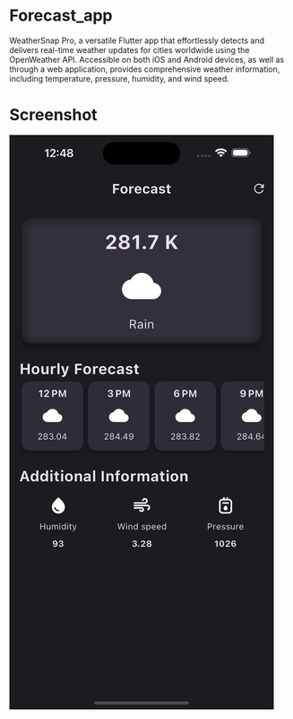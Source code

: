 # Forecast_app

WeatherSnap Pro, a versatile Flutter app that effortlessly detects and delivers real-time weather updates for cities worldwide using the OpenWeather API. Accessible on both iOS and Android devices, as well as through a web application, provides comprehensive weather information, including temperature, pressure, humidity, and wind speed.

# Screenshot
![S1](ss/S1.png)
